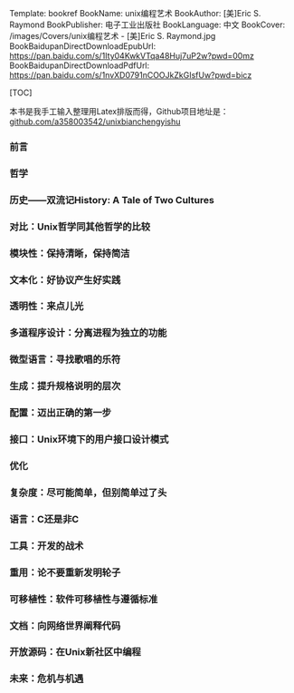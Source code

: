 Template: bookref
BookName: unix编程艺术
BookAuthor: [美]Eric S. Raymond
BookPublisher: 电子工业出版社
BookLanguage: 中文
BookCover: /images/Covers/unix编程艺术 - [美]Eric S. Raymond.jpg
BookBaidupanDirectDownloadEpubUrl: https://pan.baidu.com/s/1Ity04KwkVTqa48Huj7uP2w?pwd=00mz 
BookBaidupanDirectDownloadPdfUrl: https://pan.baidu.com/s/1nvXD0791nCOOJkZkGIsfUw?pwd=bicz


[TOC]

本书是我手工输入整理用Latex排版而得，Github项目地址是： [github.com/a358003542/unixbianchengyishu](https://github.com/a358003542/unixbianchengyishu)




### 前言
### 哲学
### 历史——双流记History: A Tale of Two Cultures
### 对比：Unix哲学同其他哲学的比较
### 模块性：保持清晰，保持简洁
### 文本化：好协议产生好实践
### 透明性：来点儿光
### 多道程序设计：分离进程为独立的功能
### 微型语言：寻找歌唱的乐符
### 生成：提升规格说明的层次
### 配置：迈出正确的第一步
### 接口：Unix环境下的用户接口设计模式
### 优化
### 复杂度：尽可能简单，但别简单过了头
### 语言：C还是非C
### 工具：开发的战术
### 重用：论不要重新发明轮子
### 可移植性：软件可移植性与遵循标准
### 文档：向网络世界阐释代码
### 开放源码：在Unix新社区中编程
### 未来：危机与机遇

